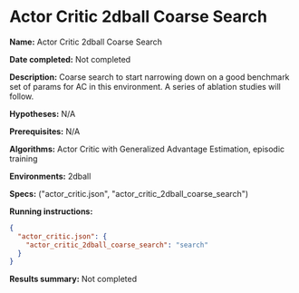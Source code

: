 # Actor Critic 2dball Coarse Search

**Name:** Actor Critic 2dball Coarse Search

**Date completed:** Not completed

**Description:** Coarse search to start narrowing down on a good benchmark set of params for AC in this environment. A series of ablation studies will follow.

**Hypotheses:** N/A

**Prerequisites:** N/A

**Algorithms:** Actor Critic with Generalized Advantage Estimation, episodic training

**Environments:** 2dball

**Specs:** ("actor_critic.json", "actor_critic_2dball_coarse_search")

**Running instructions:**
```json
{
  "actor_critic.json": {
    "actor_critic_2dball_coarse_search": "search"
  }
}
```
**Results summary:** Not completed
